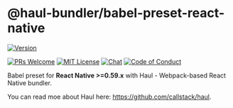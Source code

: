 # @haul-bundler/babel-preset-react-native

[![Version][version]][package]   

[![PRs Welcome][prs-welcome-badge]][prs-welcome]
[![MIT License][license-badge]][license]
[![Chat][chat-badge]][chat]
[![Code of Conduct][coc-badge]][coc]

Babel preset for __React Native >=0.59.x__ with Haul - Webpack-based React Native bundler.

You can read moe about Haul here: https://github.com/callstack/haul.

<!-- badges (common) -->

[license-badge]: https://img.shields.io/npm/l/@haul-bundler/babel-preset-react-native.svg?style=flat-square
[license]: https://opensource.org/licenses/MIT
[prs-welcome-badge]: https://img.shields.io/badge/PRs-welcome-brightgreen.svg?style=flat-square
[prs-welcome]: http://makeapullrequest.com
[coc-badge]: https://img.shields.io/badge/code%20of-conduct-ff69b4.svg?style=flat-square
[coc]: https://github.com/callstack/haul/blob/master/CODE_OF_CONDUCT.md
[chat-badge]: https://img.shields.io/badge/chat-discord-brightgreen.svg?style=flat-square&colorB=7289DA&logo=discord
[chat]: https://discord.gg/zwR2Cdh

[version]: https://img.shields.io/npm/v/@haul-bundler/babel-preset-react-native.svg?style=flat-square
[package]: https://www.npmjs.com/package/@haul-bundler/babel-preset-react-native